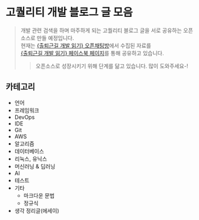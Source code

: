 # 고퀄리티 개발 블로그 글 모음
>개발 관련 검색을 하며 마주하게 되는 고퀄리티 블로그 글을 서로 공유하는 오픈소스로 만들 예정입니다.  
>현재는 [{출퇴근길 개발 읽기} 오픈채팅방](http://bit.ly/2QxBmW5)에서 수집된 자료를  
[{출퇴근길 개발 읽기} 페이스북 페이지](http://bit.ly/2zX6Zmo)를 통해 공유하고 있습니다.  
>>오픈소스로 성장시키기 위해 단계를 닮고 있습니다. 많이 도와주세요-!

## 카테고리
- 언어
- 프레임워크
- DevOps
- IDE
- Git
- AWS
- 알고리즘
- 데이터베이스
- 리눅스, 유닉스
- 머신러닝 & 딥러닝
- AI
- 테스트
- 기타
  - 마크다운 문법
  - 정규식
- 생각 정리글(에세이)

